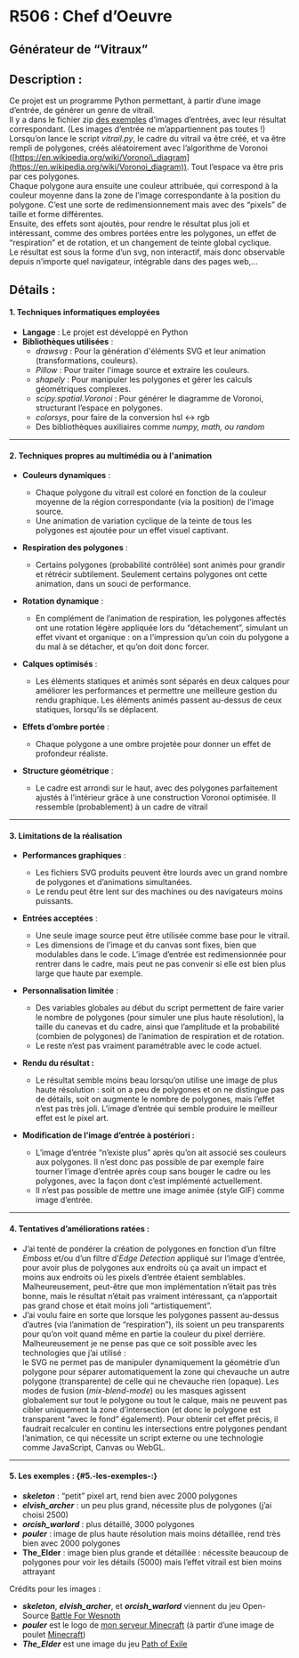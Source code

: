 # R506 : Chef d’Oeuvre

## Générateur de “Vitraux”

## **Description :** 

Ce projet est un programme Python permettant, à partir d’une image d’entrée, de générer un genre de vitrail.  
Il y a dans le fichier zip [des exemples](#5.-les-exemples-:) d’images d’entrées, avec leur résultat correspondant. (Les images d’entrée ne m’appartiennent pas toutes \!)  
Lorsqu’on lance le script *vitrail.py*, le cadre du vitrail va être créé, et va être rempli de polygones, créés aléatoirement avec l’algorithme de Voronoi ([https://en.wikipedia.org/wiki/Voronoi\_diagram](https://en.wikipedia.org/wiki/Voronoi_diagram)). Tout l’espace va être pris par ces polygones.   
Chaque polygone aura ensuite une couleur attribuée, qui correspond à la couleur moyenne dans la zone de l’image correspondante à la position du polygone. C’est une sorte de redimensionnement mais avec des “pixels” de taille et forme différentes.  
Ensuite, des effets sont ajoutés, pour rendre le résultat plus joli et intéressant, comme des ombres portées entre les polygones, un effet de “respiration” et de rotation, et un changement de teinte global cyclique.  
Le résultat est sous la forme d’un svg, non interactif, mais donc observable depuis n’importe quel navigateur, intégrable dans des pages web,...

## **Détails :**

#### **1\. Techniques informatiques employées**

* **Langage** : Le projet est développé en Python  
* **Bibliothèques utilisées** :  
  * *drawsvg* : Pour la génération d'éléments SVG et leur animation (transformations, couleurs).  
  * *Pillow* : Pour traiter l'image source et extraire les couleurs.  
  * *shapely* : Pour manipuler les polygones et gérer les calculs géométriques complexes.  
  * *scipy.spatial.Voronoi* : Pour générer le diagramme de Voronoi, structurant l’espace en polygones.  
  * *colorsys*, pour faire de la conversion hsl \<-\> rgb  
  * Des bibliothèques auxiliaires comme *numpy, math, ou random*

---

#### **2\. Techniques propres au multimédia ou à l'animation**

* **Couleurs dynamiques** :  
  * Chaque polygone du vitrail est coloré en fonction de la couleur moyenne de la région correspondante (via la position) de l’image source.  
  * Une animation de variation cyclique de la teinte de tous les polygones est ajoutée pour un effet visuel captivant.

* **Respiration des polygones** :  
  * Certains polygones (probabilité contrôlée) sont animés pour grandir et rétrécir subtilement. Seulement certains polygones ont cette animation, dans un souci de performance.

* **Rotation dynamique** :  
  * En complément de l’animation de respiration, les polygones affectés ont une rotation légère appliquée lors du “détachement”, simulant un effet vivant et organique : on a l’impression qu’un coin du polygone a du mal à se détacher, et qu’on doit donc forcer.

* **Calques optimisés** :  
  * Les éléments statiques et animés sont séparés en deux calques pour améliorer les performances et permettre une meilleure gestion du rendu graphique. Les éléments animés passent au-dessus de ceux statiques, lorsqu’ils se déplacent.

* **Effets d’ombre portée** :  
  * Chaque polygone a une ombre projetée pour donner un effet de profondeur réaliste.

* **Structure géométrique** :  
  * Le cadre est arrondi sur le haut, avec des polygones parfaitement ajustés à l’intérieur grâce à une construction Voronoi optimisée. Il ressemble (probablement) à un cadre de vitrail

---

#### **3\. Limitations de la réalisation**

* **Performances graphiques** :  
  * Les fichiers SVG produits peuvent être lourds avec un grand nombre de polygones et d’animations simultanées.  
  * Le rendu peut être lent sur des machines ou des navigateurs moins puissants.

* **Entrées acceptées** :  
  * Une seule image source peut être utilisée comme base pour le vitrail.  
  * Les dimensions de l’image et du canvas sont fixes, bien que modulables dans le code. L’image d’entrée est redimensionnée pour rentrer dans le cadre, mais peut ne pas convenir si elle est bien plus large que haute par exemple.

* **Personnalisation limitée** :  
  * Des variables globales au début du script permettent de faire varier le nombre de polygones (pour simuler une plus haute résolution), la taille du canevas et du cadre, ainsi que l’amplitude et la probabilité (combien de polygones) de l’animation de respiration et de rotation.  
  * Le reste n’est pas vraiment paramétrable avec le code actuel.

* **Rendu du résultat :**  
  * Le résultat semble moins beau lorsqu’on utilise une image de plus haute résolution : soit on a peu de polygones et on ne distingue pas de détails, soit on augmente le nombre de polygones, mais l’effet n’est pas très joli. L’image d’entrée qui semble produire le meilleur effet est le pixel art.

* **Modification de l’image d’entrée à postériori :**  
  * L’image d’entrée “n’existe plus” après qu’on ait associé ses couleurs aux polygones. Il n’est donc pas possible de par exemple faire tourner l’image d’entrée après coup sans bouger le cadre ou les polygones, avec la façon dont c’est implémenté actuellement.  
  * Il n’est pas possible de mettre une image animée (style GIF) comme image d’entrée.

---

#### **4\. Tentatives d’améliorations ratées :** 

* J’ai tenté de pondérer la création de polygones en fonction d’un filtre *Emboss* et/ou d’un filtre d’*Edge Detection* appliqué sur l’image d’entrée, pour avoir plus de polygones aux endroits où ça avait un impact et moins aux endroits où les pixels d’entrée étaient semblables. Malheureusement, peut-être que mon implémentation n’était pas très bonne, mais le résultat n’était pas vraiment intéressant, ça n’apportait pas grand chose et était moins joli “artistiquement”.  
* J’ai voulu faire en sorte que lorsque les polygones passent au-dessus d’autres (via l’animation de “respiration”), ils soient un peu transparents pour qu’on voit quand même en partie la couleur du pixel derrière. Malheureusement je ne pense pas que ce soit possible avec les technologies que j’ai utilisé :   
  le SVG ne permet pas de manipuler dynamiquement la géométrie d’un polygone pour séparer automatiquement la zone qui chevauche un autre polygone (transparente) de celle qui ne chevauche rien (opaque). Les modes de fusion (*mix-blend-mode*) ou les masques agissent globalement sur tout le polygone ou tout le calque, mais ne peuvent pas cibler uniquement la zone d’intersection (et donc le polygone est transparent “avec le fond” également). Pour obtenir cet effet précis, il faudrait recalculer en continu les intersections entre polygones pendant l’animation, ce qui nécessite un script externe ou une technologie comme JavaScript, Canvas ou WebGL.

---

#### **5\. Les exemples :**  {#5.-les-exemples-:}

* ***skeleton*** : “petit” pixel art, rend bien avec 2000 polygones  
* ***elvish\_archer*** : un peu plus grand, nécessite plus de polygones (j’ai choisi 2500\)  
* ***orcish\_warlord*** : plus détaillé, 3000 polygones  
* ***pouler*** : image de plus haute résolution mais moins détaillée, rend très bien avec 2000 polygones  
* **The\_Elder** : image bien plus grande et détaillée : nécessite beaucoup de polygones pour voir les détails (5000) mais l’effet vitrail est bien moins attrayant

Crédits pour les images : 

* ***skeleton***, ***elvish\_archer***, et ***orcish\_warlord*** viennent du jeu Open-Source [Battle For Wesnoth](https://www.wesnoth.org/)  
* ***pouler*** est le logo de [mon serveur Minecraft](https://discord.gg/FqGKSqPBbk) (à partir d’une image de poulet [Minecraft](https://www.minecraft.net/en-us))  
* ***The\_Elder*** est une image du jeu [Path of Exile](https://www.pathofexile.com/)